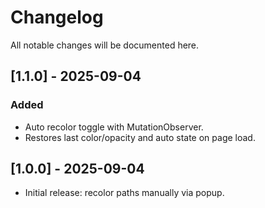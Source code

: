 # Changelog

All notable changes will be documented here.

## [1.1.0] - 2025-09-04
### Added
- Auto recolor toggle with MutationObserver.
- Restores last color/opacity and auto state on page load.

## [1.0.0] - 2025-09-04
- Initial release: recolor paths manually via popup.
